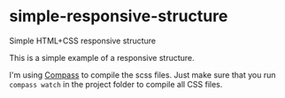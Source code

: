 # simple-responsive-structure
Simple HTML+CSS responsive structure

This is a simple example of a responsive structure.

I'm using [Compass](http://compass-style.org) to compile the scss files.
Just make sure that you run `compass watch` in the project folder to compile all CSS files.
